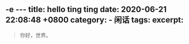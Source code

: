 -e ---
title: hello ting ting
date:  2020-06-21 22:08:48 +0800
category: 
    - 闲话
tags:
excerpt:
---

> 你好，世界。
